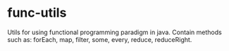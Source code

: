 func-utils
==========

Utils for using functional programming paradigm in java.  Contain methods such as: forEach, map, filter, some, every, reduce, reduceRight.
